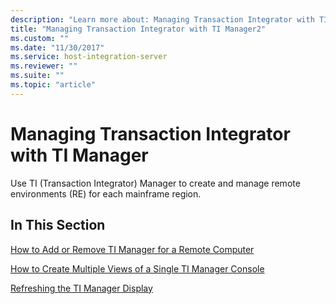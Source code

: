 ```yaml
---
description: "Learn more about: Managing Transaction Integrator with TI Manager"
title: "Managing Transaction Integrator with TI Manager2"
ms.custom: ""
ms.date: "11/30/2017"
ms.service: host-integration-server
ms.reviewer: ""
ms.suite: ""
ms.topic: "article"
---
```

# Managing Transaction Integrator with TI Manager
Use TI (Transaction Integrator) Manager to create and manage remote environments (RE) for each mainframe region.  
  
## In This Section  
 [How to Add or Remove TI Manager for a Remote Computer](../core/how-to-add-or-remove-ti-manager-for-a-remote-computer2.md)  
  
 [How to Create Multiple Views of a Single TI Manager Console](../core/how-to-create-multiple-views-of-a-single-ti-manager-console2.md)  
  
 [Refreshing the TI Manager Display](../core/refreshing-the-ti-manager-display1.md)
